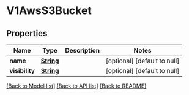 # V1AwsS3Bucket
## Properties

Name | Type | Description | Notes
------------ | ------------- | ------------- | -------------
**name** | [**String**](string.md) |  | [optional] [default to null]
**visibility** | [**String**](string.md) |  | [optional] [default to null]

[[Back to Model list]](../README.md#documentation-for-models) [[Back to API list]](../README.md#documentation-for-api-endpoints) [[Back to README]](../README.md)

